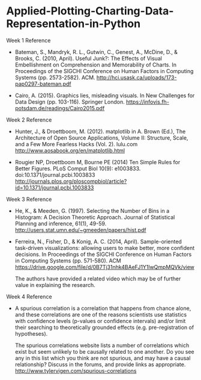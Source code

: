 # Applied-Plotting-Charting-Data-Representation-in-Python

Week 1 Reference
- Bateman, S., Mandryk, R. L., Gutwin, C., Genest, A., McDine, D., & Brooks, C. (2010, April). Useful Junk?: The Effects of Visual Embellishment on Comprehension and Memorability of Charts. In Proceedings of the SIGCHI Conference on Human Factors in Computing Systems (pp. 2573-2582). ACM.
    http://hci.usask.ca/uploads/173-pap0297-bateman.pdf

- Cairo, A. (2015). Graphics lies, misleading visuals. In New Challenges for Data Design (pp. 103-116). Springer London.
    https://infovis.fh-potsdam.de/readings/Cairo2015.pdf


Week 2 Reference
- Hunter, J., & Droettboom, M. (2012). matplotlib in A. Brown (Ed.), The Architecture of Open Source Applications, Volume II: Structure, Scale, and a Few More Fearless Hacks (Vol. 2). lulu.com
    http://www.aosabook.org/en/matplotlib.html


- Rougier NP, Droettboom M, Bourne PE (2014) Ten Simple Rules for Better Figures. PLoS Comput Biol 10(9): e1003833. doi:10.1371/journal.pcbi.1003833
    http://journals.plos.org/ploscompbiol/article?id=10.1371/journal.pcbi.1003833


Week 3 Reference
- He, K., & Meeden, G. (1997). Selecting the Number of Bins in a Histogram: A Decision Theoretic Approach. Journal of Statistical Planning and inference, 61(1), 49-59.
    http://users.stat.umn.edu/~gmeeden/papers/hist.pdf

- Ferreira, N., Fisher, D., & Konig, A. C. (2014, April). Sample-oriented task-driven visualizations: allowing users to make better, more confident decisions. In Proceedings of the SIGCHI Conference on Human Factors in Computing Systems (pp. 571-580). ACM
    https://drive.google.com/file/d/0B7Tj31nhk4BAeFJ1Y1lwQmpMQVk/view

    The authors have provided a related video which may be of further value in explaining the research.
    
Week 4 Reference
- A spurious correlation is a correlation that happens from chance alone, and these correlations are one of the reasons scientists use statistics with confidence levels (p-values or confidence intervals) and/or limit their searching to theoretically grounded effects (e.g. pre-registration of hypotheses).

    The spurious correlations website lists a number of correlations which exist but seem unlikely to be causally related to one another. Do you see any in this list which you think are not spurious, and may have a causal relationship? Discuss in the forums, and provide links as appropriate.
    http://www.tylervigen.com/spurious-correlations
